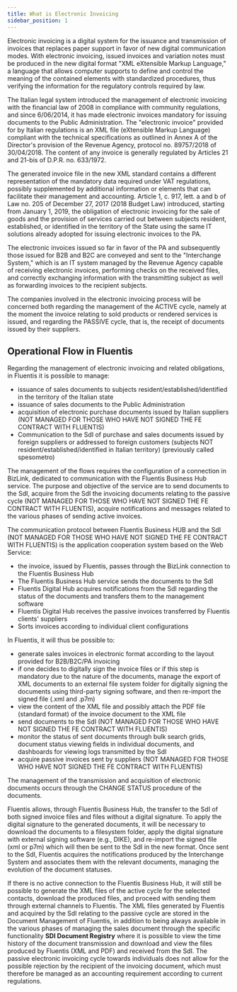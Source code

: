 ```yaml
---
title: What is Electronic Invoicing 
sidebar_position: 1
---
```


Electronic invoicing is a digital system for the issuance and transmission of invoices that replaces paper support in favor of new digital communication modes. With electronic invoicing, issued invoices and variation notes must be produced in the new digital format "XML eXtensible Markup Language," a language that allows computer supports to define and control the meaning of the contained elements with standardized procedures, thus verifying the information for the regulatory controls required by law. 

The Italian legal system introduced the management of electronic invoicing with the financial law of 2008 in compliance with community regulations, and since 6/06/2014, it has made electronic invoices mandatory for issuing documents to the Public Administration. The "electronic invoice" provided for by Italian regulations is an XML file (eXtensible Markup Language) compliant with the technical specifications as outlined in Annex A of the Director's provision of the Revenue Agency, protocol no. 89757/2018 of 30/04/2018. The content of any invoice is generally regulated by Articles 21 and 21-bis of D.P.R. no. 633/1972. 

The generated invoice file in the new XML standard contains a different representation of the mandatory data required under VAT regulations, possibly supplemented by additional information or elements that can facilitate their management and accounting. Article 1, c. 917, lett. a and b of Law no. 205 of December 27, 2017 (2018 Budget Law) introduced, starting from January 1, 2019, the obligation of electronic invoicing for the sale of goods and the provision of services carried out between subjects resident, established, or identified in the territory of the State using the same IT solutions already adopted for issuing electronic invoices to the PA. 

The electronic invoices issued so far in favor of the PA and subsequently those issued for B2B and B2C are conveyed and sent to the "Interchange System," which is an IT system managed by the Revenue Agency capable of receiving electronic invoices, performing checks on the received files, and correctly exchanging information with the transmitting subject as well as forwarding invoices to the recipient subjects. 

The companies involved in the electronic invoicing process will be concerned both regarding the management of the ACTIVE cycle, namely at the moment the invoice relating to sold products or rendered services is issued, and regarding the PASSIVE cycle, that is, the receipt of documents issued by their suppliers.

## Operational Flow in Fluentis

Regarding the management of electronic invoicing and related obligations, in Fluentis it is possible to manage:
- issuance of sales documents to subjects resident/established/identified in the territory of the Italian state
- issuance of sales documents to the Public Administration
- acquisition of electronic purchase documents issued by Italian suppliers (NOT MANAGED FOR THOSE WHO HAVE NOT SIGNED THE FE CONTRACT WITH FLUENTIS)
- Communication to the SdI of purchase and sales documents issued by foreign suppliers or addressed to foreign customers (subjects NOT resident/established/identified in Italian territory) (previously called spesometro)

The management of the flows requires the configuration of a connection in BizLink, dedicated to communication with the Fluentis Business Hub service. The purpose and objective of the service are to send documents to the SdI, acquire from the SdI the invoicing documents relating to the passive cycle (NOT MANAGED FOR THOSE WHO HAVE NOT SIGNED THE FE CONTRACT WITH FLUENTIS), acquire notifications and messages related to the various phases of sending active invoices.

The communication protocol between Fluentis Business HUB and the SdI (NOT MANAGED FOR THOSE WHO HAVE NOT SIGNED THE FE CONTRACT WITH FLUENTIS) is the application cooperation system based on the Web Service:
- the invoice, issued by Fluentis, passes through the BizLink connection to the Fluentis Business Hub 
- The Fluentis Business Hub service sends the documents to the SdI 
- Fluentis Digital Hub acquires notifications from the SdI regarding the status of the documents and transfers them to the management software
- Fluentis Digital Hub receives the passive invoices transferred by Fluentis clients' suppliers
- Sorts invoices according to individual client configurations 

In Fluentis, it will thus be possible to:
- generate sales invoices in electronic format according to the layout provided for B2B/B2C/PA invoicing
- if one decides to digitally sign the invoice files or if this step is mandatory due to the nature of the documents, manage the export of XML documents to an external file system folder for digitally signing the documents using third-party signing software, and then re-import the signed file (.xml and .p7m)
- view the content of the XML file and possibly attach the PDF file (standard format) of the invoice document to the XML file
- send documents to the SdI (NOT MANAGED FOR THOSE WHO HAVE NOT SIGNED THE FE CONTRACT WITH FLUENTIS)
- monitor the status of sent documents through bulk search grids, document status viewing fields in individual documents, and dashboards for viewing logs transmitted by the SdI
- acquire passive invoices sent by suppliers (NOT MANAGED FOR THOSE WHO HAVE NOT SIGNED THE FE CONTRACT WITH FLUENTIS)

The management of the transmission and acquisition of electronic documents occurs through the CHANGE STATUS procedure of the documents.

Fluentis allows, through Fluentis Business Hub, the transfer to the SdI of both signed invoice files and files without a digital signature. To apply the digital signature to the generated documents, it will be necessary to download the documents to a filesystem folder, apply the digital signature with external signing software (e.g., DIKE), and re-import the signed file (xml or p7m) which will then be sent to the SdI in the new format. Once sent to the SdI, Fluentis acquires the notifications produced by the Interchange System and associates them with the relevant documents, managing the evolution of the document statuses. 

If there is no active connection to the Fluentis Business Hub, it will still be possible to generate the XML files of the active cycle for the selected contacts, download the produced files, and proceed with sending them through external channels to Fluentis. The XML files generated by Fluentis and acquired by the SdI relating to the passive cycle are stored in the Document Management of Fluentis, in addition to being always available in the various phases of managing the sales document through the specific functionality **SDI Document Registry** where it is possible to view the time history of the document transmission and download and view the files produced by Fluentis (XML and PDF) and received from the SdI. The passive electronic invoicing cycle towards individuals does not allow for the possible rejection by the recipient of the invoicing document, which must therefore be managed as an accounting requirement according to current regulations.